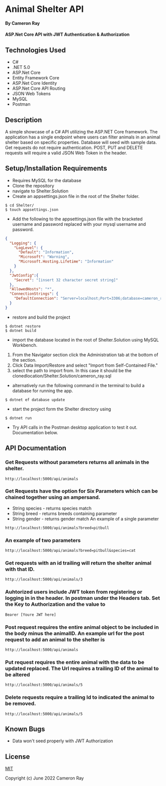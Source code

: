 # Animal Shelter API

#### By **Cameron Ray**

#### ASP.Net Core API with JWT Authentication & Authorization

## Technologies Used

* C#
* .NET 5.0
* ASP.Net Core
* Entity Framework Core
* ASP.Net Core Identity
* ASP.Net Core API Routing
* JSON Web Tokens
* MySQL
* Postman


## Description
A simple showcase of a C# API utilizing the ASP.NET Core framework. The application has a single endpoint where users can filter animals in an animal shelter based on specific properties. Database will seed with sample data. Get requests do not require authentication. POST, PUT and DELETE requests will require a valid JSON Web Token in the header.

## Setup/Installation Requirements

* Requires MySQL for the database
* Clone the repository
* navigate to Shelter.Solution
* Create an appsettings.json file in the root of the Shelter folder.
```
$ cd Shelter/
$ touch appsettings.json
```
* Add the following to the appsettings.json file with the bracketed username and password replaced with your mysql username and password.
```JSON
{
  "Logging": {
    "LogLevel": {
      "Default": "Information",
      "Microsoft": "Warning",
      "Microsoft.Hosting.Lifetime": "Information"
    }
  },
  "JwtConfig":{
    "Secret": "[insert 32 character secret string]"
  },
  "AllowedHosts": "*",
  "ConnectionStrings": {
    "DefaultConnection": "Server=localhost;Port=3306;database=cameron_ray;uid=[username];pwd=[password]];"
  }
}
```
* restore and build the project
```
$ dotnet restore
$ dotnet build
```
* import the database located in the root of Shelter.Solution using MySQL Workbench. 
1. From the Navigator section click the Administration tab at the bottom of the section.
2. Click Data Import/Restore and select "Import from Self-Contained File."
3. select the path to import from. In this case it should be the clonedlocation/Shelter.Solution/cameron_ray.sql

* alternatively run the following command in the terminal to build a database for running the app.
```
$ dotnet ef database update
```
* start the project form the Shelter directory using
```
$ dotnet run
```
* Try API calls in the Postman desktop application to test it out. Documentation below. 

## API Documentation

### Get Requests without parameters returns all animals in the shelter.
```
http://localhost:5000/api/animals
```

### Get Requests have the option for Six Parameters which can be chained together using an ampersand. 
* String species - returns species match
* String breed - returns breeds containing parameter
* String gender - returns gender match
An example of a single parameter
```
http://localhost:5000/api/animals?breed=pitbull
```

### An example of two parameters
```
http://localhost:5000/api/animals?breed=pitbull&species=cat
```
### Get requests with an id trailing will return the shelter animal with that ID.
```
http://localhost:5000/api/animals/3
```

### Auhtorized users include JWT token from registering or logging in in the header. In postman under the Headers tab. Set the Key to Authorization and the value to 
```
Bearer [Youre JWT here]
```

### Post request requires the entire animal object to be included in the body minus the animalID. An example url for the post request to add an animal to the shelter is
```
http://localhost:5000/api/animals
```
### Put request requires the entire animal with the data to be updated replaced. The Url requires a trailing ID of the animal to be altered
```
http://localhost:5000/api/animals/5
```

### Delete requests require a trailing Id to indicated the animal to be removed.
```
http://localhost:5000/api/animals/5
```

## Known Bugs
* Data won't seed properly with JWT Authorization

## License

[MIT](LICENSE)

Copyright (c) June 2022 Cameron Ray